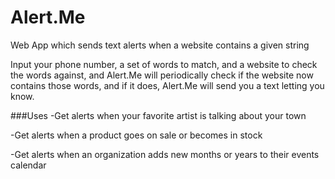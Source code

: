 # Alert.Me
Web App which sends text alerts when a website contains a given string

Input your phone number, a set of words to match, and a website to check the words against, and Alert.Me will periodically check if the website now contains those words, and if it does, Alert.Me will send you a text letting you know.

###Uses
-Get alerts when your favorite artist is talking about your town

-Get alerts when a product goes on sale or becomes in stock

-Get alerts when an organization adds new months or years to their events calendar

